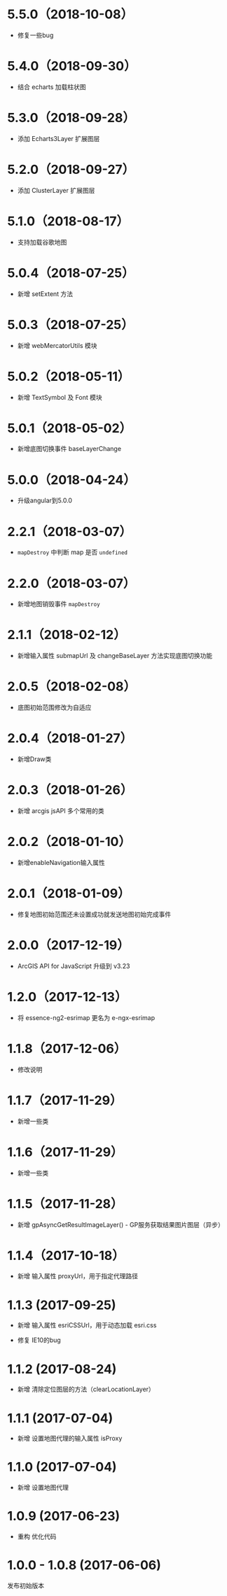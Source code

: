 # 5.5.0（2018-10-08）

- 修复一些bug

# 5.4.0（2018-09-30）

- 结合 echarts 加载柱状图

# 5.3.0（2018-09-28）

- 添加 Echarts3Layer 扩展图层

# 5.2.0（2018-09-27）

- 添加 ClusterLayer 扩展图层

# 5.1.0（2018-08-17）

- 支持加载谷歌地图

# 5.0.4（2018-07-25）

- 新增 setExtent 方法

# 5.0.3（2018-07-25）

- 新增 webMercatorUtils 模块

# 5.0.2（2018-05-11）

- 新增 TextSymbol 及 Font 模块

# 5.0.1（2018-05-02）

- 新增底图切换事件 baseLayerChange

# 5.0.0（2018-04-24）

- 升级angular到5.0.0

# 2.2.1（2018-03-07）

- `mapDestroy` 中判断 map 是否 `undefined`

# 2.2.0（2018-03-07）

- 新增地图销毁事件 `mapDestroy`

# 2.1.1（2018-02-12）

- 新增输入属性 submapUrl 及 changeBaseLayer 方法实现底图切换功能

# 2.0.5（2018-02-08）

- 底图初始范围修改为自适应

# 2.0.4（2018-01-27）

- 新增Draw类

# 2.0.3（2018-01-26）

- 新增 arcgis jsAPI 多个常用的类

# 2.0.2（2018-01-10）

- 新增enableNavigation输入属性

# 2.0.1（2018-01-09）

- 修复地图初始范围还未设置成功就发送地图初始完成事件

# 2.0.0（2017-12-19）

- ArcGIS API for JavaScript 升级到 v3.23

# 1.2.0（2017-12-13）

- 将 essence-ng2-esrimap 更名为 e-ngx-esrimap

# 1.1.8（2017-12-06）

- 修改说明

# 1.1.7（2017-11-29）

- 新增一些类

# 1.1.6（2017-11-29）

- 新增一些类

# 1.1.5（2017-11-28）

- 新增 gpAsyncGetResultImageLayer() - GP服务获取结果图片图层（异步）

# 1.1.4（2017-10-18）

- 新增 输入属性 proxyUrl，用于指定代理路径

# 1.1.3 (2017-09-25)

- 新增 输入属性 esriCSSUrl，用于动态加载 esri.css

- 修复 IE10的bug

# 1.1.2 (2017-08-24)

- 新增 清除定位图层的方法（clearLocationLayer）

# 1.1.1 (2017-07-04)

- 新增 设置地图代理的输入属性 isProxy

# 1.1.0 (2017-07-04)

- 新增 设置地图代理

# 1.0.9 (2017-06-23)

- 重构 优化代码

# 1.0.0 - 1.0.8 (2017-06-06)

发布初始版本
